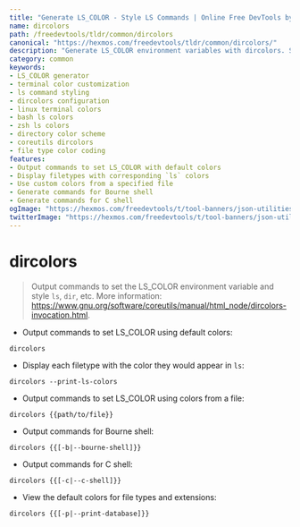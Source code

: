 ```yaml
---
title: "Generate LS_COLOR - Style LS Commands | Online Free DevTools by Hexmos"
name: dircolors
path: /freedevtools/tldr/common/dircolors
canonical: "https://hexmos.com/freedevtools/tldr/common/dircolors/"
description: "Generate LS_COLOR environment variables with dircolors. Style `ls` commands, customize terminal colors, and improve file readability. Free online tool, no registration required."
category: common
keywords:
- LS_COLOR generator
- terminal color customization
- ls command styling
- dircolors configuration
- linux terminal colors
- bash ls colors
- zsh ls colors
- directory color scheme
- coreutils dircolors
- file type color coding
features:
- Output commands to set LS_COLOR with default colors
- Display filetypes with corresponding `ls` colors
- Use custom colors from a specified file
- Generate commands for Bourne shell
- Generate commands for C shell
ogImage: "https://hexmos.com/freedevtools/t/tool-banners/json-utilities-banner.png"
twitterImage: "https://hexmos.com/freedevtools/t/tool-banners/json-utilities-banner.png"
---
```


# dircolors

> Output commands to set the LS_COLOR environment variable and style `ls`, `dir`, etc.
> More information: <https://www.gnu.org/software/coreutils/manual/html_node/dircolors-invocation.html>.

- Output commands to set LS_COLOR using default colors:

`dircolors`

- Display each filetype with the color they would appear in `ls`:

`dircolors --print-ls-colors`

- Output commands to set LS_COLOR using colors from a file:

`dircolors {{path/to/file}}`

- Output commands for Bourne shell:

`dircolors {{[-b|--bourne-shell]}}`

- Output commands for C shell:

`dircolors {{[-c|--c-shell]}}`

- View the default colors for file types and extensions:

`dircolors {{[-p|--print-database]}}`
